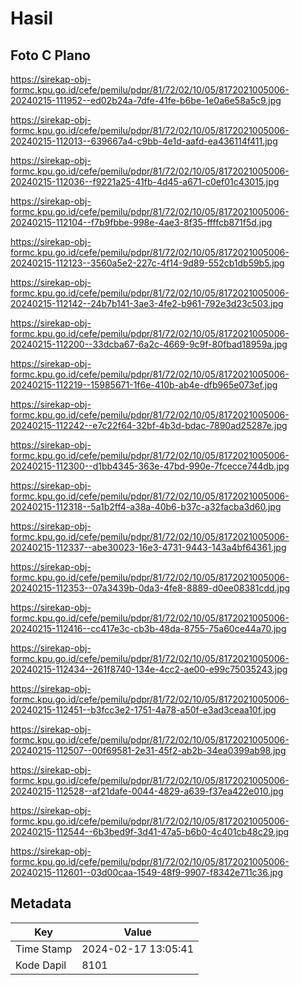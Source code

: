 # Hasil

## Foto C Plano

https://sirekap-obj-formc.kpu.go.id/cefe/pemilu/pdpr/81/72/02/10/05/8172021005006-20240215-111952--ed02b24a-7dfe-41fe-b6be-1e0a6e58a5c9.jpg

https://sirekap-obj-formc.kpu.go.id/cefe/pemilu/pdpr/81/72/02/10/05/8172021005006-20240215-112013--639667a4-c9bb-4e1d-aafd-ea436114f411.jpg

https://sirekap-obj-formc.kpu.go.id/cefe/pemilu/pdpr/81/72/02/10/05/8172021005006-20240215-112036--f9221a25-41fb-4d45-a671-c0ef01c43015.jpg

https://sirekap-obj-formc.kpu.go.id/cefe/pemilu/pdpr/81/72/02/10/05/8172021005006-20240215-112104--f7b9fbbe-998e-4ae3-8f35-ffffcb871f5d.jpg

https://sirekap-obj-formc.kpu.go.id/cefe/pemilu/pdpr/81/72/02/10/05/8172021005006-20240215-112123--3560a5e2-227c-4f14-9d89-552cb1db59b5.jpg

https://sirekap-obj-formc.kpu.go.id/cefe/pemilu/pdpr/81/72/02/10/05/8172021005006-20240215-112142--24b7b141-3ae3-4fe2-b961-792e3d23c503.jpg

https://sirekap-obj-formc.kpu.go.id/cefe/pemilu/pdpr/81/72/02/10/05/8172021005006-20240215-112200--33dcba67-6a2c-4669-9c9f-80fbad18959a.jpg

https://sirekap-obj-formc.kpu.go.id/cefe/pemilu/pdpr/81/72/02/10/05/8172021005006-20240215-112219--15985671-1f6e-410b-ab4e-dfb965e073ef.jpg

https://sirekap-obj-formc.kpu.go.id/cefe/pemilu/pdpr/81/72/02/10/05/8172021005006-20240215-112242--e7c22f64-32bf-4b3d-bdac-7890ad25287e.jpg

https://sirekap-obj-formc.kpu.go.id/cefe/pemilu/pdpr/81/72/02/10/05/8172021005006-20240215-112300--d1bb4345-363e-47bd-990e-7fcecce744db.jpg

https://sirekap-obj-formc.kpu.go.id/cefe/pemilu/pdpr/81/72/02/10/05/8172021005006-20240215-112318--5a1b2ff4-a38a-40b6-b37c-a32facba3d60.jpg

https://sirekap-obj-formc.kpu.go.id/cefe/pemilu/pdpr/81/72/02/10/05/8172021005006-20240215-112337--abe30023-16e3-4731-9443-143a4bf64361.jpg

https://sirekap-obj-formc.kpu.go.id/cefe/pemilu/pdpr/81/72/02/10/05/8172021005006-20240215-112353--07a3439b-0da3-4fe8-8889-d0ee08381cdd.jpg

https://sirekap-obj-formc.kpu.go.id/cefe/pemilu/pdpr/81/72/02/10/05/8172021005006-20240215-112416--cc417e3c-cb3b-48da-8755-75a60ce44a70.jpg

https://sirekap-obj-formc.kpu.go.id/cefe/pemilu/pdpr/81/72/02/10/05/8172021005006-20240215-112434--261f8740-134e-4cc2-ae00-e99c75035243.jpg

https://sirekap-obj-formc.kpu.go.id/cefe/pemilu/pdpr/81/72/02/10/05/8172021005006-20240215-112451--b3fcc3e2-1751-4a78-a50f-e3ad3ceaa10f.jpg

https://sirekap-obj-formc.kpu.go.id/cefe/pemilu/pdpr/81/72/02/10/05/8172021005006-20240215-112507--00f69581-2e31-45f2-ab2b-34ea0399ab98.jpg

https://sirekap-obj-formc.kpu.go.id/cefe/pemilu/pdpr/81/72/02/10/05/8172021005006-20240215-112528--af21dafe-0044-4829-a639-f37ea422e010.jpg

https://sirekap-obj-formc.kpu.go.id/cefe/pemilu/pdpr/81/72/02/10/05/8172021005006-20240215-112544--6b3bed9f-3d41-47a5-b6b0-4c401cb48c29.jpg

https://sirekap-obj-formc.kpu.go.id/cefe/pemilu/pdpr/81/72/02/10/05/8172021005006-20240215-112601--03d00caa-1549-48f9-9907-f8342e711c36.jpg


## Metadata

| Key        | Value               |
| ---------- | ------------------- |
| Time Stamp | 2024-02-17 13:05:41 |
| Kode Dapil | 8101                |



